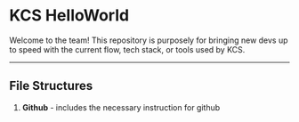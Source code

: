 # KCS HelloWorld

Welcome to the team! This repository is purposely for bringing new devs up to speed with the current flow, tech stack, or tools used by KCS.

---

## File Structures

 1. **Github** - includes the necessary instruction for github
